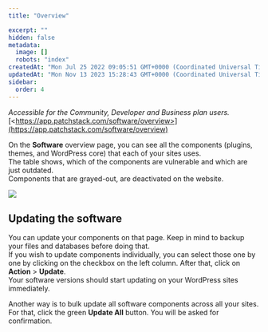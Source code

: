 ```yaml
---
title: "Overview"

excerpt: ""
hidden: false
metadata: 
  image: []
  robots: "index"
createdAt: "Mon Jul 25 2022 09:05:51 GMT+0000 (Coordinated Universal Time)"
updatedAt: "Mon Nov 13 2023 15:28:43 GMT+0000 (Coordinated Universal Time)"
sidebar:
  order: 4
---
```

_Accessible for the Community, Developer and Business plan users._  
[\<https://app.patchstack.com/software/overview>](https://app.patchstack.com/software/overview)

On the **Software** overview page, you can see all the components (plugins, themes, and WordPress core) that each of your sites uses.  
The table shows, which of the components are vulnerable and which are just outdated.  
Components that are grayed-out, are deactivated on the website.

![](@images/608b679-small-Patchstack_software_overview.png)

## Updating the software

You can update your components on that page. Keep in mind to backup your files and databases before doing that.  
If you wish to update components individually, you can select those one by one by clicking on the checkbox on the left column. After that, click on **Action** > **Update**.  
Your software versions should start updating on your WordPress sites immediately.

Another way is to bulk update all software components across all your sites. For that, click the green **Update All** button. You will be asked for confirmation.
